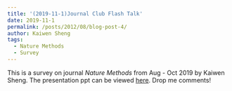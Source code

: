 ```yaml
---
title: '(2019-11-1)Journal Club Flash Talk'
date: 2019-11-1
permalink: /posts/2012/08/blog-post-4/
author: Kaiwen Sheng
tags:
  - Nature Methods
  - Survey
---
```


This is a survey on journal *Nature Methods* from Aug - Oct 2019 by Kaiwen Sheng. The presentation ppt can be viewed [here](http://holmosaint.github.io/files/JournalClub/FlashTalk/Nature-Methods-Aug-Oct2019-KaiwenSheng.pdf). Drop me comments!
